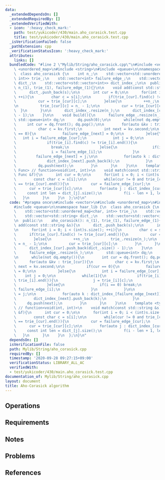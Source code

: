 ```yaml
---
data:
  _extendedDependsOn: []
  _extendedRequiredBy: []
  _extendedVerifiedWith:
  - icon: ':heavy_check_mark:'
    path: test/yukicoder/430/main.aho_corasick.test.cpp
    title: test/yukicoder/430/main.aho_corasick.test.cpp
  _isVerificationFailed: false
  _pathExtension: cpp
  _verificationStatusIcon: ':heavy_check_mark:'
  attributes:
    links: []
  bundledCode: "#line 2 \"Mylib/String/aho_corasick.cpp\"\n#include <vector>\n#include\
    \ <unordered_map>\n#include <string>\n#include <queue>\n\nnamespace haar_lib {\n\
    \  class aho_corasick {\n    int n_;\n    std::vector<std::unordered_map<char,\
    \ int>> trie_;\n    std::vector<int> failure_edge_;\n    std::vector<std::string>\
    \ dict_;\n    std::vector<std::vector<int>> dict_index_;\n\n  public:\n    aho_corasick():\
    \ n_(1), trie_(1), failure_edge_(1){}\n\n    void add(const std::string &s){\n\
    \      dict_.push_back(s);\n\n      int cur = 0;\n\n      for(int i = 0; i < (int)s.size();\
    \ ++i){\n        char c = s[i];\n\n        if(trie_[cur].find(c) != trie_[cur].end()){\n\
    \          cur = trie_[cur][c];\n        }else{\n          ++n_;\n          trie_.resize(n_);\n\
    \n          trie_[cur][c] = n_ - 1;\n\n          cur = trie_[cur][c];\n      \
    \  }\n      }\n\n      dict_index_.resize(n_);\n      dict_index_[cur].push_back(dict_.size()\
    \ - 1);\n    }\n\n    void build(){\n      failure_edge_.resize(n_);\n\n     \
    \ std::queue<int> dq;\n      dq.push(0);\n\n      while(not dq.empty()){\n   \
    \     int cur = dq.front(); dq.pop();\n\n        for(auto &kv : trie_[cur]){\n\
    \          char c = kv.first;\n          int next = kv.second;\n\n          if(cur\
    \ == 0){\n            failure_edge_[next] = 0;\n\n          }else{\n         \
    \   int i = failure_edge_[cur];\n            int j = 0;\n\n            while(1){\n\
    \              if(trie_[i].find(c) != trie_[i].end()){\n                j = trie_[i][c];\n\
    \                break;\n              }else{\n                if(i == 0) break;\n\
    \                i = failure_edge_[i];\n              }\n            }\n\n   \
    \         failure_edge_[next] = j;\n\n            for(auto k : dict_index_[failure_edge_[next]]){\n\
    \              dict_index_[next].push_back(k);\n            }\n          }\n\n\
    \          dq.push(next);\n        }\n      }\n    }\n\n    template <typename\
    \ Func> // function<void(int, int)>\n    void match(const std::string &s, const\
    \ Func &f){\n      int cur = 0;\n\n      for(int i = 0; i < (int)s.size(); ++i){\n\
    \        const char c = s[i];\n\n        while(cur != 0 and trie_[cur].find(c)\
    \ == trie_[cur].end()){\n          cur = failure_edge_[cur];\n        }\n\n  \
    \      cur = trie_[cur][c];\n\n        for(auto j : dict_index_[cur]){\n     \
    \     const int len = dict_[j].size();\n          f(i - len + 1, len);\n     \
    \   }\n      }\n    }\n  };\n}\n"
  code: "#pragma once\n#include <vector>\n#include <unordered_map>\n#include <string>\n\
    #include <queue>\n\nnamespace haar_lib {\n  class aho_corasick {\n    int n_;\n\
    \    std::vector<std::unordered_map<char, int>> trie_;\n    std::vector<int> failure_edge_;\n\
    \    std::vector<std::string> dict_;\n    std::vector<std::vector<int>> dict_index_;\n\
    \n  public:\n    aho_corasick(): n_(1), trie_(1), failure_edge_(1){}\n\n    void\
    \ add(const std::string &s){\n      dict_.push_back(s);\n\n      int cur = 0;\n\
    \n      for(int i = 0; i < (int)s.size(); ++i){\n        char c = s[i];\n\n  \
    \      if(trie_[cur].find(c) != trie_[cur].end()){\n          cur = trie_[cur][c];\n\
    \        }else{\n          ++n_;\n          trie_.resize(n_);\n\n          trie_[cur][c]\
    \ = n_ - 1;\n\n          cur = trie_[cur][c];\n        }\n      }\n\n      dict_index_.resize(n_);\n\
    \      dict_index_[cur].push_back(dict_.size() - 1);\n    }\n\n    void build(){\n\
    \      failure_edge_.resize(n_);\n\n      std::queue<int> dq;\n      dq.push(0);\n\
    \n      while(not dq.empty()){\n        int cur = dq.front(); dq.pop();\n\n  \
    \      for(auto &kv : trie_[cur]){\n          char c = kv.first;\n          int\
    \ next = kv.second;\n\n          if(cur == 0){\n            failure_edge_[next]\
    \ = 0;\n\n          }else{\n            int i = failure_edge_[cur];\n        \
    \    int j = 0;\n\n            while(1){\n              if(trie_[i].find(c) !=\
    \ trie_[i].end()){\n                j = trie_[i][c];\n                break;\n\
    \              }else{\n                if(i == 0) break;\n                i =\
    \ failure_edge_[i];\n              }\n            }\n\n            failure_edge_[next]\
    \ = j;\n\n            for(auto k : dict_index_[failure_edge_[next]]){\n      \
    \        dict_index_[next].push_back(k);\n            }\n          }\n\n     \
    \     dq.push(next);\n        }\n      }\n    }\n\n    template <typename Func>\
    \ // function<void(int, int)>\n    void match(const std::string &s, const Func\
    \ &f){\n      int cur = 0;\n\n      for(int i = 0; i < (int)s.size(); ++i){\n\
    \        const char c = s[i];\n\n        while(cur != 0 and trie_[cur].find(c)\
    \ == trie_[cur].end()){\n          cur = failure_edge_[cur];\n        }\n\n  \
    \      cur = trie_[cur][c];\n\n        for(auto j : dict_index_[cur]){\n     \
    \     const int len = dict_[j].size();\n          f(i - len + 1, len);\n     \
    \   }\n      }\n    }\n  };\n}\n"
  dependsOn: []
  isVerificationFile: false
  path: Mylib/String/aho_corasick.cpp
  requiredBy: []
  timestamp: '2020-09-28 09:27:15+09:00'
  verificationStatus: LIBRARY_ALL_AC
  verifiedWith:
  - test/yukicoder/430/main.aho_corasick.test.cpp
documentation_of: Mylib/String/aho_corasick.cpp
layout: document
title: Aho-Corasick algorithm
---
```


## Operations

## Requirements

## Notes

## Problems

## References
